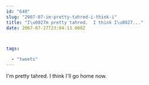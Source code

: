 ```yaml
---
id: "640"
slug: "2007-07-im-pretty-tahred-i-think-i"
title: "I\u0027m pretty tahred.  I think I\u0027..."
date: 2007-07-27T23:04:13.000Z



tags:

  - "tweets"
---
```

<div class="sqs-html-content">
  <p>I'm pretty tahred.  I think I'll go home now.</p>
</div>

